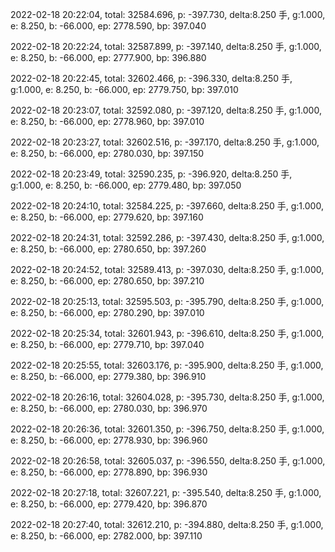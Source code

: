 2022-02-18 20:22:04, total: 32584.696, p: -397.730, delta:8.250 手, g:1.000, e: 8.250, b: -66.000, ep: 2778.590, bp: 397.040

2022-02-18 20:22:24, total: 32587.899, p: -397.140, delta:8.250 手, g:1.000, e: 8.250, b: -66.000, ep: 2777.900, bp: 396.880

2022-02-18 20:22:45, total: 32602.466, p: -396.330, delta:8.250 手, g:1.000, e: 8.250, b: -66.000, ep: 2779.750, bp: 397.010

2022-02-18 20:23:07, total: 32592.080, p: -397.120, delta:8.250 手, g:1.000, e: 8.250, b: -66.000, ep: 2778.960, bp: 397.010

2022-02-18 20:23:27, total: 32602.516, p: -397.170, delta:8.250 手, g:1.000, e: 8.250, b: -66.000, ep: 2780.030, bp: 397.150

2022-02-18 20:23:49, total: 32590.235, p: -396.920, delta:8.250 手, g:1.000, e: 8.250, b: -66.000, ep: 2779.480, bp: 397.050

2022-02-18 20:24:10, total: 32584.225, p: -397.660, delta:8.250 手, g:1.000, e: 8.250, b: -66.000, ep: 2779.620, bp: 397.160

2022-02-18 20:24:31, total: 32592.286, p: -397.430, delta:8.250 手, g:1.000, e: 8.250, b: -66.000, ep: 2780.650, bp: 397.260

2022-02-18 20:24:52, total: 32589.413, p: -397.030, delta:8.250 手, g:1.000, e: 8.250, b: -66.000, ep: 2780.650, bp: 397.210

2022-02-18 20:25:13, total: 32595.503, p: -395.790, delta:8.250 手, g:1.000, e: 8.250, b: -66.000, ep: 2780.290, bp: 397.010

2022-02-18 20:25:34, total: 32601.943, p: -396.610, delta:8.250 手, g:1.000, e: 8.250, b: -66.000, ep: 2779.710, bp: 397.040

2022-02-18 20:25:55, total: 32603.176, p: -395.900, delta:8.250 手, g:1.000, e: 8.250, b: -66.000, ep: 2779.380, bp: 396.910

2022-02-18 20:26:16, total: 32604.028, p: -395.730, delta:8.250 手, g:1.000, e: 8.250, b: -66.000, ep: 2780.030, bp: 396.970

2022-02-18 20:26:36, total: 32601.350, p: -396.750, delta:8.250 手, g:1.000, e: 8.250, b: -66.000, ep: 2778.930, bp: 396.960

2022-02-18 20:26:58, total: 32605.037, p: -396.550, delta:8.250 手, g:1.000, e: 8.250, b: -66.000, ep: 2778.890, bp: 396.930

2022-02-18 20:27:18, total: 32607.221, p: -395.540, delta:8.250 手, g:1.000, e: 8.250, b: -66.000, ep: 2779.420, bp: 396.870

2022-02-18 20:27:40, total: 32612.210, p: -394.880, delta:8.250 手, g:1.000, e: 8.250, b: -66.000, ep: 2782.000, bp: 397.110